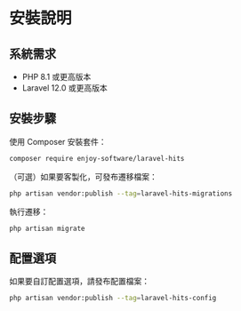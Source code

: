 # 安裝說明

## 系統需求

- PHP 8.1 或更高版本
- Laravel 12.0 或更高版本

## 安裝步驟

使用 Composer 安裝套件：

```bash
composer require enjoy-software/laravel-hits
```

（可選）如果要客製化，可發布遷移檔案：

```bash
php artisan vendor:publish --tag=laravel-hits-migrations
```

執行遷移：

```bash
php artisan migrate
```

## 配置選項

如果要自訂配置選項，請發布配置檔案：

```bash
php artisan vendor:publish --tag=laravel-hits-config
```
